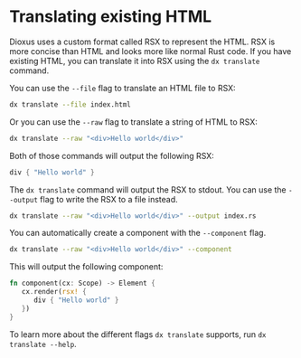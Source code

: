 # Translating existing HTML

Dioxus uses a custom format called RSX to represent the HTML. RSX is more concise than HTML and looks more like normal Rust code. If you have existing HTML, you can translate it into RSX using the `dx translate` command.

You can use the `--file` flag to translate an HTML file to RSX:

```sh
dx translate --file index.html
```

Or you can use the `--raw` flag to translate a string of HTML to RSX:

```sh
dx translate --raw "<div>Hello world</div>"
```

Both of those commands will output the following RSX:

```rs
div { "Hello world" }
```

The `dx translate` command will output the RSX to stdout. You can use the `--output` flag to write the RSX to a file instead.

```sh
dx translate --raw "<div>Hello world</div>" --output index.rs
```

You can automatically create a component with the `--component` flag.

```sh
dx translate --raw "<div>Hello world</div>" --component
```

This will output the following component:

```rs
fn component(cx: Scope) -> Element {
   cx.render(rsx! {
      div { "Hello world" }
   })
}
```

To learn more about the different flags `dx translate` supports, run `dx translate --help`.
